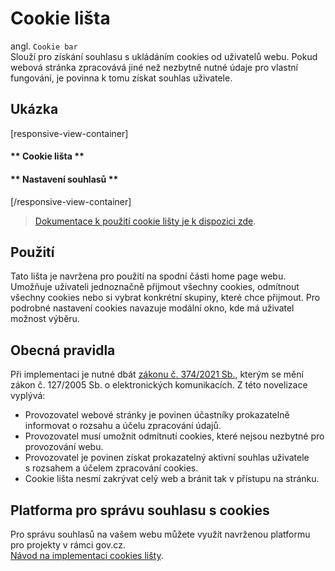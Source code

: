 # Cookie lišta
angl. `Cookie bar`<br>
Slouží pro získání souhlasu s ukládáním cookies od uživatelů webu. Pokud webová stránka zpracovává jiné než nezbytně nutné údaje pro vlastní fungování, je povinna k tomu získat souhlas uživatele.

## Ukázka
[responsive-view-container]

<!-- tabs:start -->
#### ** Cookie lišta **
[](PATTERN_LAB_PATH/patterns/organisms--04-gov-cookies-gov-cookie-bar/organisms--04-gov-cookies-gov-cookie-bar.rendered.html?iframe ':include :type=iframe width=100% height=350px')
#### ** Nastavení souhlasů **
[](PATTERN_LAB_PATH/patterns/organisms--04-gov-cookies-gov-cookie-modal/organisms--04-gov-cookies-gov-cookie-modal.rendered.html?iframe&revealModal ':include :type=iframe width=100% height=600px')
<!-- tabs:end -->

[/responsive-view-container]
> [Dokumentace k použití cookie lišty je k dispozici zde](PATTERN_LAB_PATH/?p=organisms-gov-cookie-bar ":ignore").

## Použití
Tato lišta je navržena pro použití na spodní části home page webu. Umožňuje uživateli jednoznačně přijmout všechny cookies, odmítnout všechny cookies nebo si vybrat konkrétní skupiny, které chce přijmout. Pro podrobné nastavení cookies navazuje modální okno, kde má uživatel možnost výběru.

## Obecná pravidla
Při implementaci je nutné dbát [zákonu č. 374/2021 Sb.](https://www.zakonyprolidi.cz/cs/2021-374), kterým se mění zákon č. 127/2005 Sb. o elektronických komunikacích. Z této novelizace vyplývá:

- Provozovatel webové stránky je povinen účastníky prokazatelně informovat o rozsahu a účelu zpracování údajů.
- Provozovatel musí umožnit odmítnutí cookies, které nejsou nezbytné pro provozování webu.
- Provozovatel je povinen získat prokazatelný aktivní souhlas uživatele s rozsahem a účelem zpracování cookies.
- Cookie lišta nesmí zakrývat celý web a bránit tak v přístupu na stránku.

## Platforma pro správu souhlasu s cookies
Pro správu souhlasů na vašem webu můžete využít navrženou platformu pro projekty v rámci gov.cz.<br>[Návod na implementaci cookies lišty](dokumentace/komponenty/cookie-bar).
